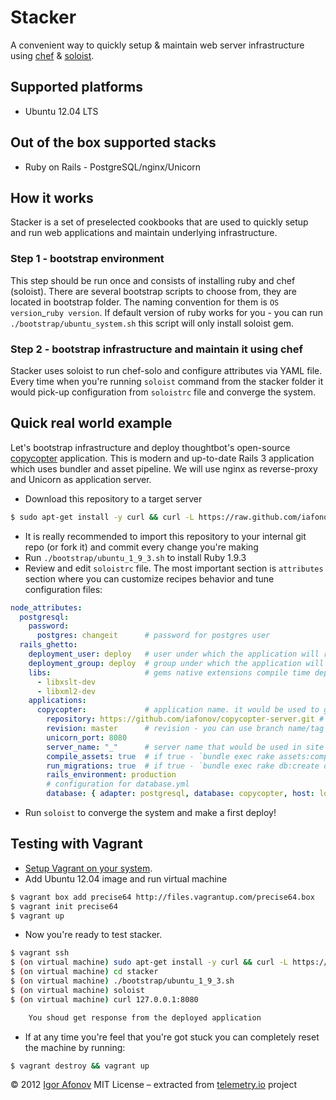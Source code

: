 # Stacker

A convenient way to quickly setup & maintain web server infrastructure using [chef](http://www.opscode.com/chef/) & [soloist](https://github.com/mkocher/soloist).

## Supported platforms

* Ubuntu 12.04 LTS

## Out of the box supported stacks

* Ruby on Rails - PostgreSQL/nginx/Unicorn

## How it works

Stacker is a set of preselected cookbooks that are used to quickly setup and run web applications and maintain underlying infrastructure.

### Step 1 - bootstrap environment

This step should be run once and consists of installing ruby and chef (soloist). There are several bootstrap scripts to choose from, they are located in bootstrap folder. The naming convention for them is `OS version`_`ruby version`. If default version of ruby works for you - you can run `./bootstrap/ubuntu_system.sh` this script will only install soloist gem.

### Step 2 - bootstrap infrastructure and maintain it using chef

Stacker uses soloist to run chef-solo and configure attributes via YAML file. Every time when you're running `soloist` command from the stacker folder it would pick-up configuration from `soloistrc` file and converge the system.

## Quick real world example

Let's bootstrap infrastructure and deploy thoughtbot's open-source [copycopter](https://github.com/copycopter/copycopter-server) application. This is modern and up-to-date Rails 3 application which uses bundler and asset pipeline. We will use nginx as reverse-proxy and Unicorn as application server.

* Download this repository to a target server

```bash
$ sudo apt-get install -y curl && curl -L https://raw.github.com/iafonov/stacker/master/install | bash
```

* It is really recommended to import this repository to your internal git repo (or fork it) and commit every change you're making
* Run `./bootstrap/ubuntu_1_9_3.sh` to install Ruby 1.9.3
* Review and edit `soloistrc` file. The most important section is `attributes` section where you can customize recipes behavior and tune configuration files:

```yaml
node_attributes:
  postgresql:
    password:
      postgres: changeit      # password for postgres user
  rails_ghetto:
    deployment_user: deploy   # user under which the application will run
    deployment_group: deploy  # group under which the application will run
    libs:                     # gems native extensions compile time dependencies
      - libxslt-dev
      - libxml2-dev
    applications:
      copycopter:             # application name. it would be used to generate init.d script
        repository: https://github.com/iafonov/copycopter-server.git # code repository
        revision: master      # revision - you can use branch name/tag name or exact SHA id of commit
        unicorn_port: 8080
        server_name: "_"      # server name that would be used in site's nginx configuration, "_" - is catch-all name
        compile_assets: true  # if true - `bundle exec rake assets:compile` would be run before deployment
        run_migrations: true  # if true - `bundle exec rake db:create db:migrate` would be run before deployment
        rails_environment: production
        # configuration for database.yml
        database: { adapter: postgresql, database: copycopter, host: localhost, username: postgres, password: changeit }
```

* Run `soloist` to converge the system and make a first deploy!

## Testing with Vagrant

* [Setup Vagrant on your system](http://vagrantup.com/v1/docs/getting-started/index.html).
* Add Ubuntu 12.04 image and run virtual machine

```bash
$ vagrant box add precise64 http://files.vagrantup.com/precise64.box
$ vagrant init precise64
$ vagrant up
```

* Now you're ready to test stacker.

```bash
$ vagrant ssh
$ (on virtual machine) sudo apt-get install -y curl && curl -L https://raw.github.com/iafonov/stacker/master/install | bash
$ (on virtual machine) cd stacker
$ (on virtual machine) ./bootstrap/ubuntu_1_9_3.sh
$ (on virtual machine) soloist
$ (on virtual machine) curl 127.0.0.1:8080

    You shoud get response from the deployed application

```

* If at any time you're feel that you're got stuck you can completely reset the machine by running:

```bash
$ vagrant destroy && vagrant up
```

© 2012 [Igor Afonov](https://iafonov.github.com) MIT License &ndash; extracted from [telemetry.io](http://telemetry.io) project
